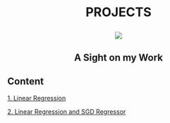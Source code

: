 # <p align="center"> PROJECTS </p>

<p align="center"> <img src = https://www.dice.com/binaries/large/content/gallery/dice/insights/2022/08/shutterstock_1007491309.jpg> </p>

## <p align="center"> A Sight on my Work </p>

## Content

[1. Linear Regression](https://github.com/KonovalovaDS/PROJECTS/tree/master/1_LinearRegression)

[2. Linear Regression and SGD Regressor](https://github.com/KonovalovaDS/PROJECTS/tree/master/2_SGDRegressor%20)


